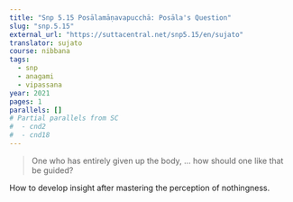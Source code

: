 ```yaml
---
title: "Snp 5.15 Posālamāṇavapucchā: Posāla's Question"
slug: "snp.5.15"
external_url: "https://suttacentral.net/snp5.15/en/sujato"
translator: sujato
course: nibbana
tags:
  - snp
  - anagami
  - vipassana
year: 2021
pages: 1
parallels: []
# Partial parallels from SC
#  - cnd2
#  - cnd18
---
```


> One who has entirely given up the body, ...
how should one like that be guided?

How to develop insight after mastering the perception of nothingness.


